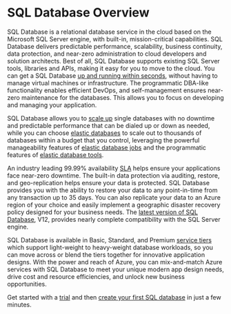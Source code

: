 <properties
   pageTitle="What is SQL Database | Windows Azure"
   description="Discover the technical details and capabilities of Azure SQL Database, Microsoft's relational database management system (RDBMS) and PaaS solution in the cloud."
   services="sql-database"
   documentationCenter=""
   authors="shontnew"
   manager="jeffreyg"
   editor="monicar"/>

<tags
	ms.service="sql-database"
	ms.date="09/30/2015"
	wacn.date=""/>

<!-- deleted by customization
# Introduction to SQL Database

SQL Database is a relational database service in the cloud based on the market leading Microsoft SQL Server engine, with mission-critical capabilities. SQL Database delivers predictable performance, scalability with no downtime, business continuity and data protection—all with near-zero administration. You can focus on rapid app development and accelerating your time to market, rather than managing virtual machines and infrastructure. Because it’s based on the [SQL Server](https://msdn.microsoft.com/zh-cn/library/bb545450.aspx) engine, SQL Database supports existing SQL Server tools, libraries and APIs, which makes it easier for you to move and extend to the cloud.

This article introduces the core concepts and features of SQL Database related to performance, scalability, and manageability, with links to explore details. If you’re ready to jump in, you can [Create your first SQL database](/documentation/articles/sql-database-get-started) or [Create an elastic database pool](/documentation/articles/sql-database-elastic-pool-portal) in minutes. If you want a deeper dive, watch this 30 minute video.


> [AZURE.VIDEO azurecon-2015-get-started-with-azure-sql-database]


## Adjust performance and scale without downtime
SQL databases is available in Basic, Standard, and Premium *service tiers*. Each service tier offers [different levels of performance and capabilities](/documentation/articles/sql-database-service-tiers) to support lightweight to heavyweight database workloads. You can build your first app on a small database for a few bucks a month, then [change the service tier](/documentation/articles/sql-database-scale-up) manually or programmatically at any time as your app goes viral worldwide, without downtime to your app or your customers.

For many businesses and apps, being able to create databases and dial single database performance up or down on demand is enough, especially if usage patterns are relatively predictable. But if you have unpredictable usage patterns, it can make it hard to manage costs and your business model. 

[Elastic database pools](/documentation/articles/sql-database-elastic-pool) in SQL Database solve this problem. The concept is simple. You allocate performance to a pool, and pay for the collective performance of the pool rather than single database performance. You don’t need to dial database performance up or down. The databases in the pool, called *elastic databases*, automatically scale up and down to meet demand. Elastic databases consume but don’t exceed the limits of the pool, so your cost remains predictable even if database usage doesn’t. What’s more, you can [add and remove databases to the pool](/documentation/articles/sql-database-elastic-pool-portal), scaling your app from a handful of databases to thousands, all within a budget that you control.

Either way you go—single or elastic—you’re not locked in. You can blend single databases with elastic database pools, and change the service tiers of single databases and pools to create innovate designs. Moreover, with the power and reach of Azure, you can mix-and-match Azure services with SQL Database to meet your unique modern app design needs, drive cost and resource efficiencies, and unlock new business opportunities.

But how can you compare the relative performance of databases and database pools? How do you know the right click-stop when you dial up and down? The answer is the database transaction unit (DTU) for single databases and the elastic DTU (eDTU) for elastic databases and database pools.

## Understand DTUs

The Database Transaction Unit (DTU) is the unit of measure in SQL Database that represents the relative power of databases based on a real-world measure: the database transaction. We took a set of operations that are typical for an online transaction processing (OLTP) request, and then measured how many transactions could be completed per second under fully loaded conditions (that’s the short version, you can read the gory details in the [Benchmark overview](https://msdn.microsoft.com/zh-cn/library/azure/dn741327.aspx)).

A Basic database has 5 DTUs, which means it can complete 5 transactions per second, while a Premium P11 database has 1750 DTUs.

![Single database DTUs](./media/sql-database-technical-overview/single_db_dtus.png)

The DTU for single databases translates directly to the eDTU for elastic databases. For example, a database in a Basic elastic database pool offers up to 5 eDTUs. That’s the same performance as a single Basic database. The difference is that the elastic database won’t consume any eDTUs from the pool until it has to. 

![Elastic pools and eDTUs](./media/sql-database-technical-overview/sqldb_elastic_pools.png)

A simple example helps. Take a Basic elastic database pool with 1000 DTUs and drop 800 databases in it. As long as only 200 of the 800 databases are being used at any point in time (5DTU X 200 = 1000), you won’t hit capacity of the pool, and database performance won’t degrade. This example is simplified for clarity. The real math is a bit more involved. The portal does the math for you, and makes a recommendation based on historical database usage. See [Price and performance considerations for an elastic database pool](/documentation/articles/sql-database-elastic-pool-guidance) to learn how the recommendations work, or to do the math yourself.

## Keep your app and business running

Azure's industry leading 99.99% availability service level agreement [(SLA)](http://azure.microsoft.com/support/legal/sla/), powered by a global network of Microsoft-managed datacenters, helps keep your app running 24/7. With every SQL database, you take advantage of built-in data protection, fault tolerance, and data protection that you would otherwise have to design, buy, build, and manage. Even so, depending on the demands of your business, you may demand additional layers of protection to ensure your app and your business can recover quickly in the event of a disaster, an error, or something else. With SQL Database, each service tier offers a different menu of features you can use to get up and running. You can use point-in-time restore to return a database to an earlier state, as far back as 35 days. In addition, if the datacenter hosting your databases experiences an outage, you can failover to database replicas in a different region. Or you can use replicas for upgrades or relocation to different regions.

![SQL Database geo-replication](./media/sql-database-technical-overview/azure_sqldb_map.png)


See [Business Continuity](/documentation/articles/sql-database-business-continuity) for details about the different business continuity features available for different service tiers.

## Secure your data
SQL Server has a tradition of solid  data security that SQL Database upholds  with features that limit access, protect data, and help you monitor activity. See [Securing your SQL database](/documentation/articles/sql-database-security) for a quick rundown of security options you have in SQL Database. See the [Security Center for SQL Server Database Engine and SQL Database](https://msdn.microsoft.com/zh-cn/library/bb510589) for a more comprehensive view of security features. And visit the [Azure Trust Center](http://azure.microsoft.com/support/trust-center/security/) for information about Azure's platform security.

## Next steps

- See the [pricing page](/home/features/sql-database/#price) for single database and elastic database pricing and calculators.

- Get started by [creating your first database](/documentation/articles/sql-database-get-started). Then build your first app in [C#](/documentation/articles/sql-database-connect-query), [Java](/documentation/articles/sql-database-develop-java-simple-windows), [Node.js](/documentation/articles/sql-database-develop-nodejs-simple-windows), [PHP](/documentation/articles/sql-database-develop-php-retry-windows), [Python](/documentation/articles/sql-database-develop-python-simple-windows), or [Ruby](/documentation/articles/sql-database-develop-ruby-simple-linux). 


-->
<!-- keep by customization: begin -->
# SQL Database Overview

SQL Database is a relational database service in the cloud based on the Microsoft SQL Server engine, with built-in, mission-critical capabilities. SQL Database delivers predictable performance, scalability, business continuity, data protection, and near-zero administration to cloud developers and solution architects. Best of all, SQL Database supports existing SQL Server tools, libraries and APIs, making it easy for you to move to the cloud. You can get a SQL Database [up and running within seconds](/documentation/articles/sql-database-get-started), without having to manage virtual machines or infrastructure. The programmatic DBA-like functionality enables efficient DevOps, and self-management ensures near-zero maintenance for the databases. This allows you to focus on developing and managing your application.

SQL Database allows you to [scale up](/documentation/articles/sql-database-service-tiers) single databases with no downtime and predictable performance that can be dialed up or down as needed, while you can choose [elastic databases](/documentation/articles/sql-database-elastic-pool) to scale out to thousands of databases within a budget that you control, leveraging the powerful manageability features of [elastic database jobs](/documentation/articles/sql-database-elastic-jobs-overview) and the programmatic features of [elastic database tools](/documentation/articles/sql-database-elastic-scale-get-started).

An industry leading 99.99% availability [SLA](/support/legal/sla/) helps ensure your applications face near-zero downtime. The built-in data protection via auditing, restore, and geo-replication helps ensure your data is protected. SQL Database provides you with the ability to restore your data to any point-in-time from any transaction up to 35 days. You can also replicate your data to an Azure region of your choice and easily implement a geographic disaster recovery policy designed for your business needs. The [latest version of SQL Database](/documentation/articles/sql-database-preview-whats-new), V12, provides nearly complete compatibility with the SQL Server engine.

SQL Database is available in Basic, Standard, and Premium [service tiers](/documentation/articles/sql-database-service-tiers) which support light-weight to heavy-weight database workloads, so you can move across or blend the tiers together for innovative application designs. With the power and reach of Azure, you can mix-and-match Azure services with SQL Database to meet your unique modern app design needs, drive cost and resource efficiencies, and unlock new business opportunities.

Get started with a [trial](/pricing/1rmb-trial/) and then [create your first SQL database](/documentation/articles/sql-database-get-started) in just a few minutes.
 
<!-- keep by customization: end -->